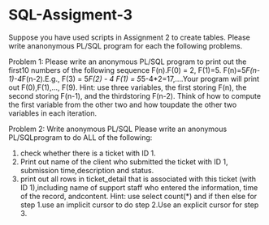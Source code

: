 # SQL-Assigment-3
Suppose you have used scripts in Assignment 2 to create tables. Please write ananonymous PL/SQL program for each the following problems. 

Problem 1:  Please write an anonymous PL/SQL program to print out the first10 numbers of the following sequence F(n).F(0) = 2, F(1)=5. F(n)=5*F(n-1)-4*F(n-2).E.g., F(3) = 5*F(2) - 4 F(1) = 5*5-4*2=17,....Your program will print out F(0),F(1),..., F(9).
Hint: use three variables, the first storing F(n), the second storing F(n-1), and the thirdstoring F(n-2). Think of how to compute the first variable from the other two and how toupdate the other two variables in each iteration.

Problem 2:  Write anonymous PL/SQL Please write an anonymous PL/SQLprogram to do ALL of the following:
1) check whether there is a ticket with ID 1.
2) Print out name of the client who submitted the ticket with ID 1, submission time,description and status.
3) print out all rows in ticket_detail that is associated with this ticket (with ID 1),including name of support staff who entered the information, time of the record, andcontent.
Hint: use select count(*) and if then else for step 1.use an implicit cursor to do 
step 2.Use an explicit cursor for step 3.

